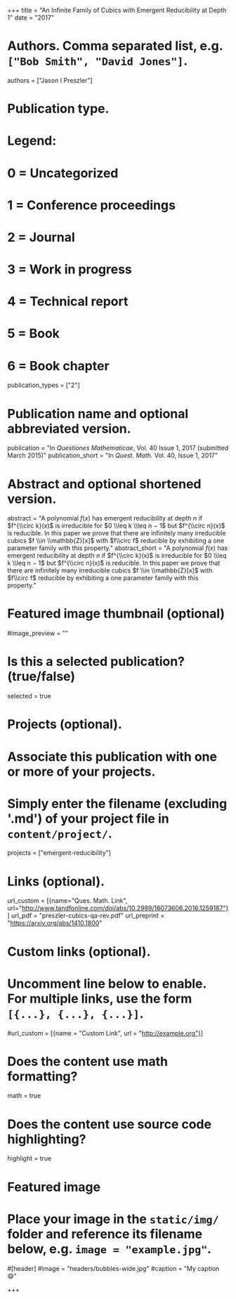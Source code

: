 +++
title = "An Infinite Family of Cubics with Emergent Reducibility at Depth 1"
date = "2017"

# Authors. Comma separated list, e.g. `["Bob Smith", "David Jones"]`.
authors = ["Jason I Preszler"]

# Publication type.
# Legend:
# 0 = Uncategorized
# 1 = Conference proceedings
# 2 = Journal
# 3 = Work in progress
# 4 = Technical report
# 5 = Book
# 6 = Book chapter
publication_types = ["2"]

# Publication name and optional abbreviated version.
publication = "In *Questiones Mathematicae*, Vol. 40 Issue 1, 2017 (submitted March 2015)"
publication_short = "In *Quest. Math.* Vol. 40, Issue 1, 2017"

# Abstract and optional shortened version.
abstract = "A polynomial $f(x)$ has emergent reducibility at depth $n$ if $f^{\\circ k}(x)$ is irreducible for $0 \\leq k \\leq n − 1$ but $f^{\\circ n}(x)$ is reducible. In this paper we prove that there are infinitely many irreducible cubics $f \\in \\mathbb{Z}[x]$ with $f\\circ f$ reducible by exhibiting a one parameter family with this property."
abstract_short = "A polynomial $f(x)$ has emergent reducibility at depth $n$ if $f^{\\circ k}(x)$ is irreducible for $0 \\leq k \\leq n − 1$ but $f^{\\circ n}(x)$ is reducible. In this paper we prove that there are infinitely many irreducible cubics $f \\in \\mathbb{Z}[x]$ with $f\\circ f$ reducible by exhibiting a one parameter family with this property."
# Featured image thumbnail (optional)
#image_preview = ""

# Is this a selected publication? (true/false)
selected = true

# Projects (optional).
#   Associate this publication with one or more of your projects.
#   Simply enter the filename (excluding '.md') of your project file in `content/project/`.
projects = ["emergent-reducibility"]

# Links (optional).
url_custom = [{name="Ques. Math. Link", url="http://www.tandfonline.com/doi/abs/10.2989/16073606.2016.1259187"}]
url_pdf = "preszler-cubics-qa-rev.pdf"
url_preprint = "https://arxiv.org/abs/1410.1800"

# Custom links (optional).
#   Uncomment line below to enable. For multiple links, use the form `[{...}, {...}, {...}]`.
#url_custom = [{name = "Custom Link", url = "http://example.org"}]

# Does the content use math formatting?
math = true

# Does the content use source code highlighting?
highlight = true

# Featured image
# Place your image in the `static/img/` folder and reference its filename below, e.g. `image = "example.jpg"`.
#[header]
#image = "headers/bubbles-wide.jpg"
#caption = "My caption :smile:"

+++
